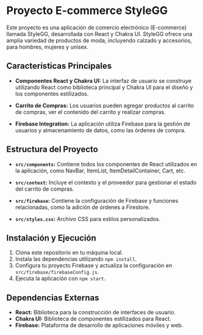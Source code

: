 # Proyecto E-commerce StyleGG

Este proyecto es una aplicación de comercio electrónico (E-commerce) llamada StyleGG, desarrollada con React y Chakra UI. StyleGG ofrece una amplia variedad de productos de moda, incluyendo calzado y accesorios, para hombres, mujeres y unisex.

## Características Principales

- **Componentes React y Chakra UI:** La interfaz de usuario se construye utilizando React como biblioteca principal y Chakra UI para el diseño y los componentes estilizados.

- **Carrito de Compras:** Los usuarios pueden agregar productos al carrito de compras, ver el contenido del carrito y realizar compras.

- **Firebase Integration:** La aplicación utiliza Firebase para la gestión de usuarios y almacenamiento de datos, como las órdenes de compra.

## Estructura del Proyecto

- **`src/components`:** Contiene todos los componentes de React utilizados en la aplicación, como NavBar, ItemList, ItemDetailContainer, Cart, etc.

- **`src/context`:** Incluye el contexto y el proveedor para gestionar el estado del carrito de compras.

- **`src/firebase`:** Contiene la configuración de Firebase y funciones relacionadas, como la adición de órdenes a Firestore.

- **`src/styles.css`:** Archivo CSS para estilos personalizados.

## Instalación y Ejecución

1. Clona este repositorio en tu máquina local.
2. Instala las dependencias utilizando `npm install`.
3. Configura tu proyecto Firebase y actualiza la configuración en `src/firebase/firebaseConfig.js`.
4. Ejecuta la aplicación con `npm start`.

## Dependencias Externas

- **React:** Biblioteca para la construcción de interfaces de usuario.
- **Chakra UI:** Biblioteca de componentes estilizados para React.
- **Firebase:** Plataforma de desarrollo de aplicaciones móviles y web.


